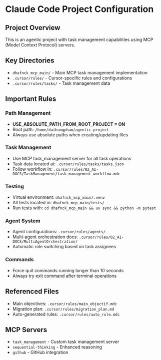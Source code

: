 # Claude Code Project Configuration

## Project Overview
This is an agentic project with task management capabilities using MCP (Model Context Protocol) servers.

## Key Directories
- `dhafnck_mcp_main/` - Main MCP task management implementation
- `.cursor/rules/` - Cursor-specific rules and configurations
- `.cursor/rules/tasks/` - Task management data

## Important Rules

### Path Management
- **USE_ABSOLUTE_PATH_FROM_ROOT_PROJECT = ON**
- Root path: `/home/daihungpham/agentic-project`
- Always use absolute paths when creating/updating files

### Task Management
- Use MCP task_management server for all task operations
- Task data located at: `.cursor/rules/tasks/tasks.json`
- Follow workflow in: `.cursor/rules/02_AI-DOCS/TaskManagement/task_management_workflow.mdc`

### Testing
- Virtual environment: `dhafnck_mcp_main/.venv`
- All tests located in: `dhafnck_mcp_main/tests/`
- Run tests with: `cd dhafnck_mcp_main && uv sync && python -m pytest`

### Agent System
- Agent configurations: `.cursor/rules/agents/`
- Multi-agent orchestration docs: `.cursor/rules/02_AI-DOCS/MultiAgentOrchestration/`
- Automatic role switching based on task assignees

### Commands
- Force quit commands running longer than 10 seconds
- Always try exit command after terminal operations

## Referenced Files
- Main objectives: `.cursor/rules/main_objectif.mdc`
- Migration plan: `.cursor/rules/migration_plan.md`
- Auto-generated rules: `.cursor/rules/auto_rule.mdc`

## MCP Servers
- `task_management` - Custom task management server
- `sequential-thinking` - Enhanced reasoning
- `github` - GitHub integration